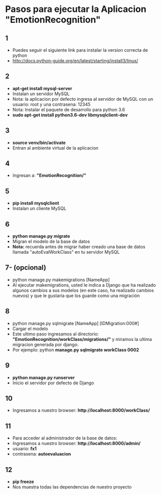 Pasos para ejecutar la Aplicacion "EmotionRecognition"
=====================================================

## 1
- Puedes seguir el siguiente link para instalar la version correcta de python
- http://docs.python-guide.org/en/latest/starting/install3/linux/

## 2
- **apt-get install mysql-server**	
- Instalan un servidor MySQL
- Nota: la aplicacion por defecto ingresa al servidor de MySQL con un usuario: root y una contrasena: 12345
- Nota: Instalar el paquete de desarrollo para python 3.6
- **sudo apt-get install python3.6-dev libmysqlclient-dev**

## 3
- **source venv/bin/activate**
- Entran al ambiente virtual de la aplicacion

## 4 
- Ingresan a: **"EmotionRecognition/"**

## 5
- **pip install mysqlclient**
- Instalan un cliente MySQL

## 6 
- **python manage.py migrate**
- Migran el modelo de la base de datos
- **Nota:** recuerda antes de migrar haber creado una base de datos llamada "autoEvalWorkClass" en tu servidor MySQL

## 7- (opcional)
- python manage.py makemigrations [NameApp]
- Al ejecutar makemigrations, usted le indica a Django que ha realizado algunos cambios a sus modelos (en este caso, ha realizado cambios nuevos) y que le gustaría que los guarde como una migración

## 8
- python manage.py sqlmigrate [NameApp] [IDMigration:000#]
- Cargar el modelo
- Este ultimo paso ingresamos al directorio: **"EmotionRecognition/workClass/migrations/"** y miramos la ultima migracion generada por django.
- Por ejemplo: python **manage.py sqlmigrate workClass 0002**

## 9
- **python manage.py runserver**
- Inicio el servidor por defecto de Django

## 10
- Ingresamos a nuestro browser: **http://localhost:8000/workClass/**

## 11
- Para acceder al administrador de la base de datos:
- Ingresamos a nuestro browser: **http://localhost:8000/admin/**
- usuario: **fx1**
- contrasena: **autoevaluacion**

## 12
- **pip freeze**
- Nos muestra todas las dependencias de nuestro proyecto


